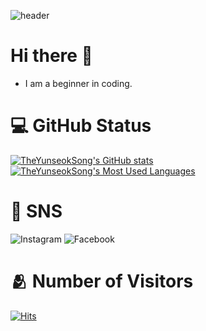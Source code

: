 <!-- 배너 -->
![header](https://capsule-render.vercel.app/api?type=waving&,color=auto&text=Welcome!&fontColor=ffffff&fontAlignY=35)
# Hi there 👋
* I am a beginner in coding.

<!-- 깃허브 상태창 -->
# :computer: GitHub Status
[![TheYunseokSong's GitHub stats](https://github-readme-stats.vercel.app/api?username=TheYunseokSong&theme=dark&count_private=true&show_icons=true)](https://github.com/superjoy0502/) [![TheYunseokSong's Most Used Languages](https://github-readme-stats.vercel.app/api/top-langs/?username=TheYunseokSong&theme=dark&layout=compact)](https://github.com/TheYunseokSong/)

# :email: SNS
![Instagram](https://img.shields.io/badge/-Instagram-E32E7F?style=flat-square&logo=instagram&logoColor=white&link=https://www.instagram.com/yunseok330/) ![Facebook](https://img.shields.io/badge/-Facebook-2D88FF?style=flat-square&logo=facebook&logoColor=white&link=https://www.facebook.com/yunseok330/)

<!-- 방문자수 -->
# :people_hugging: Number of Visitors
[![Hits](https://hits.seeyoufarm.com/api/count/incr/badge.svg?url=https%3A%2F%2Fgithub.com%2FTheYunseokSong&count_bg=%2379C83D&title_bg=%23555555&icon=&icon_color=%23E7E7E7&title=hits&edge_flat=false)](https://hits.seeyoufarm.com)
<!--
**TheYunseokSong/TheYunseokSong** is a ✨ _special_ ✨ repository because its `README.md` (this file) appears on your GitHub profile.

Here are some ideas to get you started:

- 🔭 I’m currently working on ...
- 🌱 I’m currently learning ...
- 👯 I’m looking to collaborate on ...
- 🤔 I’m looking for help with ...
- 💬 Ask me about ...
- 📫 How to reach me: ...
- 😄 Pronouns: ...
- ⚡ Fun fact: ...
-->
